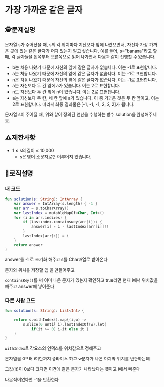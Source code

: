 가장 가까운 같은 글자
=
## 🕵️문제설명
문자열 s가 주어졌을 때, s의 각 위치마다 자신보다 앞에 나왔으면서, 자신과 가장 가까운 곳에 있는 같은 글자가 어디 있는지 알고 싶습니다.
예를 들어, s="banana"라고 할 때,  각 글자들을 왼쪽부터 오른쪽으로 읽어 나가면서 다음과 같이 진행할 수 있습니다.

- b는 처음 나왔기 때문에 자신의 앞에 같은 글자가 없습니다. 이는 -1로 표현합니다.
- a는 처음 나왔기 때문에 자신의 앞에 같은 글자가 없습니다. 이는 -1로 표현합니다.
- n은 처음 나왔기 때문에 자신의 앞에 같은 글자가 없습니다. 이는 -1로 표현합니다.
- a는 자신보다 두 칸 앞에 a가 있습니다. 이는 2로 표현합니다.
- n도 자신보다 두 칸 앞에 n이 있습니다. 이는 2로 표현합니다.
- a는 자신보다 두 칸, 네 칸 앞에 a가 있습니다. 이 중 가까운 것은 두 칸 앞이고, 이는 2로 표현합니다.
따라서 최종 결과물은 [-1, -1, -1, 2, 2, 2]가 됩니다.

문자열 s이 주어질 때, 위와 같이 정의된 연산을 수행하는 함수 solution을 완성해주세요.

## ⚠️제한사항

- 1 ≤ s의 길이 ≤ 10,000
   - s은 영어 소문자로만 이루어져 있습니다.


## 🔎로직설명

### 내 코드
```kotlin
fun solution(s: String): IntArray {
    var answer = IntArray(s.length) { -1 }
    var arr = s.toCharArray()
    var lastIndex = mutableMapOf<Char, Int>()
    for (i in arr.indices) {
        if (lastIndex.containsKey(arr[i])) {
            answer[i] = i - lastIndex[arr[i]]!!
        }
        lastIndex[arr[i]] = i
    }
    return answer
}
```
answer를 -1 로 초기화 해주고 s를 Char배열로 받아온다

문자와 위치를 저장할 맵 을 만들어주고

`containsKey()`를 써 이미 나온 문자가 있는지 확인하고 true라면 현재 i에서 위치값을 빼주고 answer에 넣어준다

### 다른 사람 코드
```kotlin
fun solution(s: String): List<Int> {

    return s.withIndex().map{(i,w) ->
        s.slice(0 until i).lastIndexOf(w).let{
            if(it >= 0) i-it else it }
    }
}
```
`withIndex`로 각요소의 인덱스를 위치값으로 정해주고

문자열을 0부터 i미만까지 슬라이스 하고 w문자가 나온 마지막 위치를 반환하는데

그값(it)이 0보다 크다면 이전에 같은 문자가 나타났다는 뜻이고 i에서 빼준다

나온적이없다면 -1을 반환한다